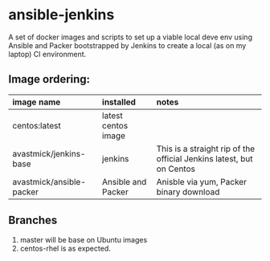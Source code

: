 # ansible-jenkins

A set of docker images and scripts to set up a viable local deve env using Ansible and Packer bootstrapped by Jenkins to create a local (as on my laptop) CI environment.

## Image ordering:


|image name |installed|notes|
|:---|:---|:---|
|centos:latest|latest centos image|
|avastmick/jenkins-base|jenkins|This is a straight rip of the official Jenkins latest, but on Centos|
|avastmick/ansible-packer| Ansible and Packer|Anisble via yum, Packer binary download|


## Branches

1. master will be base on Ubuntu images
2. centos-rhel is as expected.
